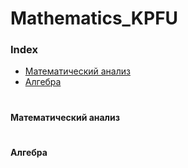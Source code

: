 # Mathematics_KPFU

### Index
* [Математический анализ](#Математический-анализ)
* [Алгебра](#Алгебра) 
#
#
#
#
#
#
#
#
#
#
#
#

#### Математический анализ
#
#
#
#
#
#
#
#
#
#
#### Алгебра
#
#
#
#
#
#
#
#
#
#
#
#
#
#
#
#
#
#
#
#
#
#
#
#
#
#
#
#
#


